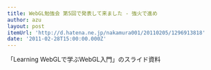 ```yaml
---
title: WebGL勉強会 第5回で発表して来ました - 強火で進め
author: azu
layout: post
itemUrl: 'http://d.hatena.ne.jp/nakamura001/20110205/1296913818'
date: '2011-02-28T15:00:00.000Z'
---
```

「Learning WebGLで学ぶWebGL入門」のスライド資料



